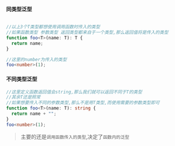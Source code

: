 #### 同类型泛型

```ts

//以上3个T类型都想使用调用函数时传入的类型
//如果函数类型 参数类型 返回类型都来自于一个类型,那么返回值将是传入的类型
function foo<T>(name: T): T {
  return name;
}

//这里的number为传入的类型
foo<number>(1);
```

#### 不同类型泛型

```ts
//这里定义函数返回值会string,那么我们就可以返回不同于T的类型
//其余T还是照常
//如果想要传入不同的参数类型,那么不是用T类型,而使用需要的参数类型即可
function foo<T>(name: T): string {
  return name + "";
}
foo<number>(1);
```



> 主要的还是`调用函数传入的类型`,决定了`函数内的泛型`